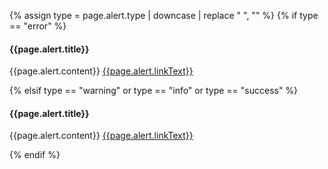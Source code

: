 
{% assign type = page.alert.type | downcase | replace " ", "" %}
{% if type == "error" %}
  <div class="usa-alert usa-alert--error" role="alert">
    <div class="usa-alert__body">
      <h4 class="usa-alert__heading">{{page.alert.title}}</h4>
      <p class="usa-alert__text">
        {{page.alert.content}}
        <a class="usa-link" href="{{page.alert.link}}">{{page.alert.linkText}}</a>
      </p>
    </div>
</div>
{% elsif type == "warning" or type == "info" or type == "success" %}
  <div class="usa-alert usa-alert--{{type}}">
    <div class="usa-alert__body">
      <h4 class="usa-alert__heading">{{page.alert.title}}</h4>
      <p class="usa-alert__text">
        {{page.alert.content}}
        <a class="usa-link" href="{{page.alert.link}}">{{page.alert.linkText}}</a>
      </p>
    </div>
  </div>
{% endif %}






